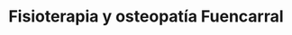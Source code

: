---
title: "Fisioterapia y osteopatía Fuencarral"
url: /madrid/fisioterapia-y-osteopatia-fuencarral/
shop: masaje
---